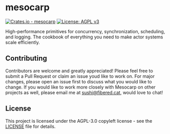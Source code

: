 # mesocarp
[![Crates.io - mesocarp](https://img.shields.io/crates/v/mesocarp?label=mesocarp)](https://crates.io/crates/mesocarp)
[![License: AGPL v3](https://img.shields.io/badge/License-AGPL_v3-blue.svg)](https://www.gnu.org/licenses/agpl-3.0)

High-performance primitives for concurrency, synchronization, scheduling, and logging. The cookbook of everything you need to make actor systems scale efficiently.

## Contributing

Contributors are welcome and greatly appreciated! Please feel free to submit a Pull Request or claim an issue youd like to work on. For major changes, please open an issue first to discuss what you would like to change. If you would like to work more closely with Mesocarp on other projects as well, please email me at sushi@fibered.cat, would love to chat!

## License

This project is licensed under the AGPL-3.0 copyleft license - see the [LICENSE](LICENSE) file for details.
